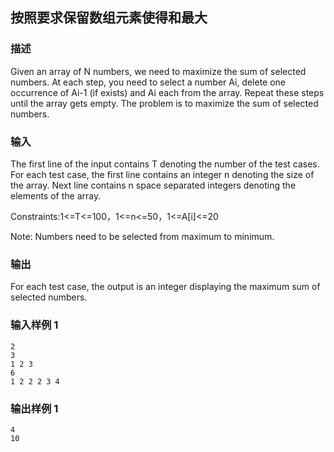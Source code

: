 ## 按照要求保留数组元素使得和最大

### 描述

Given an array of N numbers, we need to maximize the sum of selected numbers. At each step, you need to select a number Ai, delete one occurrence of Ai-1 (if exists) and Ai each from the array. Repeat these steps until the array gets empty. The problem is to maximize the sum of selected numbers.

### 输入

The first line of the input contains T denoting the number of the test cases. For each test case, the first line contains an integer n denoting the size of the array. Next line contains n space separated integers denoting the elements of the array.

Constraints:1<=T<=100，1<=n<=50，1<=A[i]<=20

Note: Numbers need to be selected from maximum to minimum.

### 输出

For each test case, the output is an integer displaying the maximum sum of selected numbers.

### 输入样例 1 

```
2
3
1 2 3
6
1 2 2 2 3 4
```

### 输出样例 1

```
4
10
```